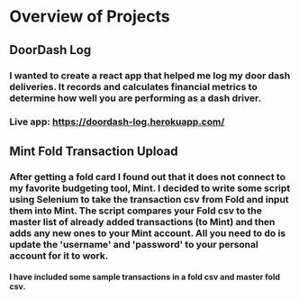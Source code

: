# Overview of Projects

## DoorDash Log
### I wanted to create a react app that helped me log my door dash deliveries.  It records and calculates financial metrics to determine how well you are performing as a dash driver.  
### Live app: https://doordash-log.herokuapp.com/

## Mint Fold Transaction Upload
### After getting a fold card I found out that it does not connect to my favorite budgeting tool, Mint.  I decided to write some script using Selenium to take the transaction csv from Fold and input them into Mint.  The script compares your Fold csv to the master list of already added transactions (to Mint) and then adds any new ones to your Mint account.  All you need to do is update the 'username' and 'password' to your personal account for it to work.
#### I have included some sample transactions in a fold csv and master fold csv.
